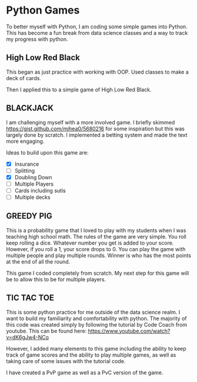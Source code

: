 # Python Games

To better myself with Python, I am coding some simple games into Python. This has become a fun break from
data science classes and a way to track my progress with python.

## High Low Red Black
This began as just practice with working with OOP. Used classes to make a deck of cards.

Then I applied this to a simple game of High Low Red Black.

## BLACKJACK

I am challenging myself with a more involved game. I briefly skimmed https://gist.github.com/mjhea0/5680216 for
some inspiration but this was largely done by scratch. I implemented a betting system and made the text more
engaging.

Ideas to build upon this game are:
- [x] Insurance
- [ ] Splitting
- [x] Doubling Down
- [ ] Multiple Players
- [ ] Cards including sutis
- [ ] Multiple decks

## GREEDY PIG

This is a probability game that I loved to play with my students when I was teaching high school math.
The rules of the game are very simple. You roll keep rolling a dice. Whatever number you get is added to 
your score. However, if you roll a 1, your score drops to 0. You can play the game with multiple people 
and play multiple rounds. Winner is who has the most points at the end of all the round.

This game I coded completely from scratch. My next step for this game will be to allow this to be for multiple 
players.
   
## TIC TAC TOE

This is some python practice for me outside of the data science realm. I want to build my familiarity and
comfortability with python. The majority of this code was created simply by following the tutorial by Code
Coach from youtube. This can be found here: https://www.youtube.com/watch?v=dK6gJw4-NCo

However, I added many elements to this game including the ability to keep track of game scores and the ability 
to play multiple games, as well as taking care of some issues with the tutorial code.

I have created a PvP game as well as a PvC version of the game.

